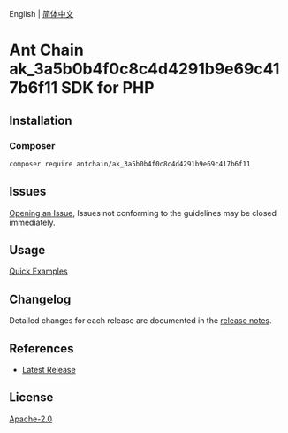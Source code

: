 English | [简体中文](README-CN.md)

# Ant Chain ak_3a5b0b4f0c8c4d4291b9e69c417b6f11 SDK for PHP

## Installation

### Composer

```bash
composer require antchain/ak_3a5b0b4f0c8c4d4291b9e69c417b6f11
```

## Issues

[Opening an Issue](https://github.com/alipay/antchain-openapi-prod-sdk/issues/new), Issues not conforming to the guidelines may be closed immediately.

## Usage

[Quick Examples](https://github.com/alipay/antchain-openapi-prod-sdk/blob/master/docs/0-Examples-EN.md#quick-examples)

## Changelog

Detailed changes for each release are documented in the [release notes](./ChangeLog.txt).

## References

* [Latest Release](https://github.com/antchain-openapi-sdk-php)

## License

[Apache-2.0](http://www.apache.org/licenses/LICENSE-2.0)
